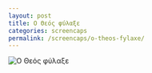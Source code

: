 ```yaml
---
layout: post
title: Ο Θεός φύλαξε
categories: screencaps
permalink: /screencaps/o-theos-fylaxe/
---
```


<img src="https://www.dropbox.com/s/42gm98cm2ksjyzx/IMG_3550.JPG?raw=1" alt="Ο Θεός φύλαξε" />